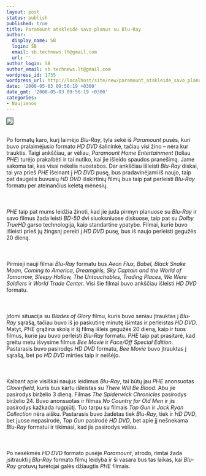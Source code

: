 ```yaml
---
layout: post
status: publish
published: true
title: Paramount atskleidė savo planus su Blu-Ray
author:
  display_name: SB
  login: SB
  email: sb.technews.lt@gmail.com
  url: ''
author_login: SB
author_email: sb.technews.lt@gmail.com
wordpress_id: 1735
wordpress_url: http://localhost/site/new/paramount_atskleide_savo_planus_su_blu_ray/
date: '2008-05-03 09:56:19 +0300'
date_gmt: '2008-05-03 09:56:19 +0300'
categories:
- Naujienos
---
```

<div class="imgright"><img src="http://www.technews.lt/upl/Failai/paramount.jpeg" border="1"></div>
<p><br>Po formatų karo, kurį laimėjo <i>Blu-Ray</i>, tyla sekė iš <i>Paramount</i> pusės, kuri buvo pralaimėjusio formato <i>HD DVD</i> šalininkė, tačiau visi žino – nėra kur trauktis. Taigi ankščiau, ar vėliau, <i>Paramount Home Entertainment</i> (toliau <i>PHE</i>) turėjo prakalbėti ir tai nutiko, kai jie išleido spaudos pranešimą. Jame sakoma tai, kas visai nekelia nuostabos. Dar ankščiau išleisti <i>Blu-Ray</i> diskai, tai yra prieš <i>PHE</i> išeinant į <i>HD DVD</i> pusę, bus pradavinėjami iš naujo, taip pat daugelis buvusių <i>HD DVD</i> išskirtinių filmų bus taip pat perleisti <i>Blu-Ray</i> formatu per ateinančius keletą mėnesių.<br />
<br><br />
<br><i>PHE</i> taip pat mums leidžia žinoti, kad jie juda pirmyn planuose su <i>Blu-Ray</i> ir savo filmus žada leisti <i>BD-50</i> dvi sluoksniuose diskuose, taip pat su <i>Dolby TrueHD</i> garso technologija, kaip standartine ypatybe. Filmai, kurie buvo išleisti prieš jų žingsnį pereiti į <i>HD DVD</i> pusę, bus iš naujo perleisti gegužės 20 dieną.<br />
<br><br />
<br>Pirmieji nauji filmai <i>Blu-Ray</i> formatu bus <i>Aeon Flux, Babel, Black Snake Moan, Coming to America, Dreamgirls, Sky Captain and the World of Tomorrow, Sleepy Hollow, The Untouchables, Trading Places, We Were Soldiers</i> ir <i>World Trade Center</i>. Visi šie filmai buvo ankščiau išleisti <i>HD DVD</i> formatu.<br />
<br><br />
<br>Įdomi situacija su <i>Blades of Glory</i> filmu, kuris buvo seniau įtrauktas į <i>Blu-Ray</i> sąrašą, tačiau buvo iš jo paskutinę minutę išimtas ir perleistas <i>HD DVD</i>. Matyt, <i>PHE</i> grąžina skolą ir šį filmą išleis gegužės 20 dieną, kaip ir tuos filmus, kurie jau buvo perleisti <i>Blu-Ray</i> formatu. <i>PHE</i> taip pat prasitarė, kad greitu metu išvysime filmus <i>Bee Movie</i> ir <i>Face/Off Special Edition</i>. Pastarasis buvo pasirodęs <i>HD DVD</i> formatu, <i>Bee Movie</i> buvo įtrauktas į sąrašą, bet po <i>HD DVD</i> mirties taip ir neišėjo.<br />
<br><br />
<br>Kalbant apie visiškai naujus leidimus <i>Blu-Ray</i>, tai būtų jau <i>PHE</i> anonsuotas <i>Cloverfield</i>, kuris bus kartu išleistas su <i>There Will Be Blood</i>. Abu jie pasirodys birželio 3 dieną. Filmas <i>The Spiderwick Chronicles</i> pasirodys birželio 24. Buvo anonsuotas ir filmas <i>No Country for Old Men</i> ir jis pasirodys kažkada rugpjūtį. Tuo tarpu su filmais <i>Top Gun</i> ir <i>Jack Ryan Collection</i> nėra aišku. Pastarasis buvo žadėtas tiek <i>Blu-Ray</i>, tiek ir <i>HD DVD</i>, bet juose nepasirodė, <i>Top Gun</i> pasirodė <i>HD DVD</i>, bet apie jį nešnekama <i>Blu-Ray</i> formatui ir tikimasi, kad jis pasirodys vėliau.<br />
<br><br />
<br>Po nesėkmės <i>HD DVD</i> formato pusėje <i>Paramount</i>, atrodo, rimtai žada įsitraukti į <i>Blu-Ray</i> formato filmų leidyba ir ši vasara bus tas laikas, kai <i>Blu-Ray</i> grotuvų turėtojai galės džiaugtis <i>PHE</i> filmais.</p>
